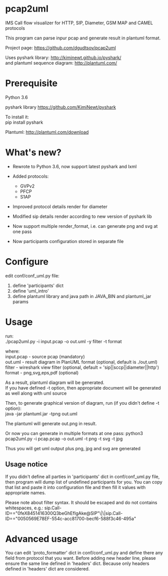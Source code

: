 # pcap2uml
IMS Call flow visualizer for HTTP, SIP, Diameter, GSM MAP and CAMEL protocols  

This program can parse inpur pcap and generate result in plantuml format.

Project page: https://github.com/dgudtsov/pcap2uml  

Uses pyshark library: http://kiminewt.github.io/pyshark/  
and plantuml sequence diagram: http://plantuml.com/

# Prerequisite
Python 3.6

pyshark library https://github.com/KimiNewt/pyshark  

To install it:  
pip install pyshark  

Plantuml: http://plantuml.com/download

# What's new?
* Rewrote to Python 3.6, now support latest pyshark and lxml

* Added protocols:

  * GVPv2
  * PFCP
  * S1AP

* Improved protocol details render for diameter

* Modified sip details render according to new version of pyshark lib

* Now support multiple render_format, i.e. can generate png and svg at one pass

* Now participants configuration stored in separate file

# Configure

edit conf/conf_uml.py file:  
1. define 'participants' dict  
2. define 'uml_intro'  
3. define plantuml library and java path in JAVA_BIN and plantuml_jar params 


# Usage

run:  
./pcap2uml.py -i input.pcap -o out.uml -y filter -t format

where:  
input.pcap - source pcap (mandatory)  
out.uml - result diagram in PlanUML format (optional, default is ./out.uml)  
filter - wireshark view filter (optional, default = 'sip||sccp||diameter||http')  
format - png,svg,eps,pdf (optional)

As a result, plantuml diagram will be generated.  
If you have defined -t option, then appropriate document will be generated as well along with uml source

Then, to generate graphical version of diagram, run (if you didn't define -t option):  
java -jar plantuml.jar -tpng out.uml

The plantuml will generate out.png in result.

Or now you can generate in multiple formats at one pass:
python3 pcap2uml.py -i pcap.pcap -o out.uml -t png -t svg -t jpg

Thus you will get uml output plus png, jpg and svg are generated

## Usage notice

If you didn't define all parties in 'participants' dict in conf/conf_uml.py file, then program will dump list of undefined participants for you. You can copy that list and paste it into configuration file and then fill it values with appropriate names.

Please note about filter syntax. It should be escaped and do not contains whitespaces, e.g.:
sip.Call-ID==\"0feX8451416300Q3beGhEfIgAke@SIP\"\\|\\|sip.Call-ID==\"0050569E78EF-554c-acc81700-becf6-588f3c46-495a\"

# Advanced usage

You can edit 'proto_formatter' dict in conf/conf_uml.py and define there any field from protocol that you want. Before adding new header line, please ensure the same line defined in 'headers' dict. Because only headers defined in 'headers' dict are considered.
